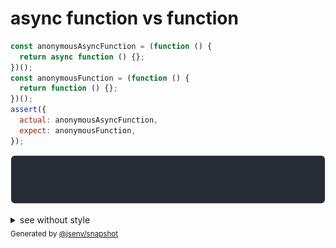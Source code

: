 # async function vs function

```js
const anonymousAsyncFunction = (function () {
  return async function () {};
})();
const anonymousFunction = (function () {
  return function () {};
})();
assert({
  actual: anonymousAsyncFunction,
  expect: anonymousFunction,
});
```

![img](throw.svg)

<details>
  <summary>see without style</summary>

```console
AssertionError: actual and expect are different

actual: async function () { [source code] }
expect: function () { [source code] }
```

</details>


<sub>
  Generated by <a href="https://github.com/jsenv/core/tree/main/packages/independent/snapshot">@jsenv/snapshot</a>
</sub>
